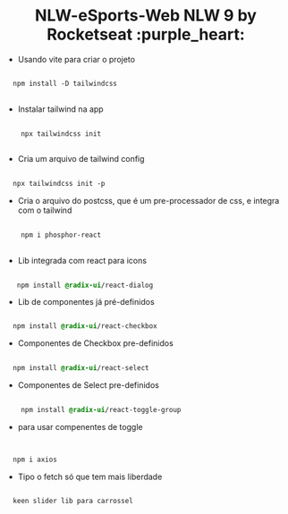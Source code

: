 <h1 align="center">NLW-eSports-Web NLW 9 by Rocketseat :purple_heart: </h1>

* Usando vite para criar o projeto


``` css

  npm install -D tailwindcss
  
```

* Instalar tailwind na app


``` css
    
    npx tailwindcss init
  
```

* Cria um arquivo de tailwind config



``` css 
  
  npx tailwindcss init -p

```

* Cria o arquivo do postcss, que é um pre-processador de css, e integra com o tailwind 


``` css 
    
    npm i phosphor-react
  
```

* Lib integrada com react para icons


``` CSS 
  
   npm install @radix-ui/react-dialog


```


* Lib de componentes já pré-definidos


``` css

  npm install @radix-ui/react-checkbox

```

* Componentes de Checkbox pre-definidos


``` css 
  
  npm install @radix-ui/react-select

```

* Componentes de Select pre-definidos



``` css 
    
    npm install @radix-ui/react-toggle-group

```
* para usar compenentes de toggle



``` css 

  
  npm i axios

```

* Tipo o fetch só que tem mais liberdade


``` css 
  
  keen slider lib para carrossel
  
```
